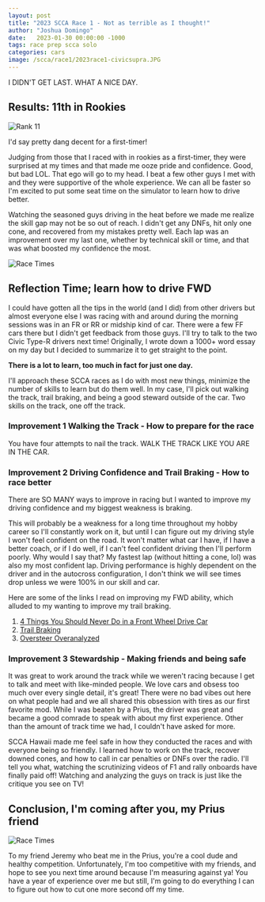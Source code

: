 ```yaml
---
layout: post
title: "2023 SCCA Race 1 - Not as terrible as I thought!"
author: "Joshua Domingo"
date:   2023-01-30 00:00:00 -1000
tags: race prep scca solo  
categories: cars
image: /scca/race1/2023race1-civicsupra.JPG
---
```


I DIDN'T GET LAST. WHAT A NICE DAY.

## Results: 11th in Rookies

![Rank 11](https://sudoyashi.github.io/Joshis-Garage/assets/img/scca/race1/2023race1-rank11.PNG)

I'd say pretty dang decent for a first-timer!

Judging from those that I raced with in rookies as a first-timer, they were surprised at my times and that made me ooze pride and confidence. Good, but bad LOL. That ego will go to my head. I beat a few other guys I met with and they were supportive of the whole experience. We can all be faster so I'm excited to put some seat time on the simulator to learn how to drive better.

Watching the seasoned guys driving in the heat before we made me realize the skill gap may not be so out of reach. I didn't get any DNFs, hit only one cone, and recovered from my mistakes pretty well. Each lap was an improvement over my last one, whether by technical skill or time, and that was what boosted my confidence the most.

![Race Times](https://sudoyashi.github.io/Joshis-Garage/assets/img/scca/race1/2023race1-times.PNG)

## Reflection Time; learn how to drive FWD

I could have gotten all the tips in the world (and I did) from other drivers but almost everyone else I was racing with and around during the morning sessions was in an FR or RR or midship kind of car. There were a few FF cars there but I didn't get feedback from those guys. I'll try to talk to the two Civic Type-R drivers next time! Originally, I wrote down a 1000+ word essay on my day but I decided to summarize it to get straight to the point.

**There is a lot to learn, too much in fact for just one day.**

I'll approach these SCCA races as I do with most new things, minimize the number of skills to learn but do them well. In my case, I'll pick out walking the track, trail braking, and being a good steward outside of the car. Two skills on the track, one off the track.

### Improvement 1 Walking the Track - How to prepare for the race

You have four attempts to nail the track. WALK THE TRACK LIKE YOU ARE IN THE CAR.

### Improvement 2 Driving Confidence and Trail Braking - How to race better

There are SO MANY ways to improve in racing but I wanted to improve my driving confidence and my biggest weakness is braking. 

This will probably be a weakness for a long time throughout my hobby career so I'll constantly work on it, but until I can figure out my driving style I won't feel confident on the road. It won't matter what car I have, if I have a better coach, or if I do well, if I can't feel confident driving then I'll perform poorly. Why would I say that? My fastest lap (without hitting a cone, lol) was also my most confident lap. Driving performance is highly dependent on the driver and in the autocross configuration, I don't think we will see times drop unless we were 100% in our skill and car.

Here are some of the links I read on improving my FWD ability, which alluded to my wanting to improve my trail braking.
1. [4 Things You Should Never Do in a Front Wheel Drive Car](https://www.carthrottle.com/post/4-things-you-should-never-do-in-a-front-wheel-drive-car/)
2. [Trail Braking](https://yousuckatracing.com/tag/trail-braking/)
2. [Oversteer Overanalyzed](https://yousuckatracing.com/2017/04/30/oversteer-overanalyzed-weight-transfer-brake-bias/)

### Improvement 3 Stewardship - Making friends and being safe

It was great to work around the track while we weren't racing because I get to talk and meet with like-minded people. We love cars and obsess too much over every single detail, it's great! There were no bad vibes out here on what people had and we all shared this obsession with tires as our first favorite mod. While I was beaten by a Prius, the driver was great and became a good comrade to speak with about my first experience. Other than the amount of track time we had, I couldn't have asked for more.

SCCA Hawaii made me feel safe in how they conducted the races and with everyone being so friendly. I learned how to work on the track, recover downed cones, and how to call in car penalties or DNFs over the radio. I'll tell you what, watching the scrutinizing videos of F1 and rally onboards have finally paid off! Watching and analyzing the guys on track is just like the critique you see on TV! 

## Conclusion, I'm coming after you, my Prius friend

![Race Times](https://sudoyashi.github.io/Joshis-Garage/assets/img/scca/race1/2023race1-vertical.JPG)

To my friend Jeremy who beat me in the Prius, you're a cool dude and healthy competition. Unfortunately, I'm too competitive with my friends, and hope to see you next time around because I'm measuring against ya! You have a year of experience over me but still, I'm going to do everything I can to figure out how to cut one more second off my time.


